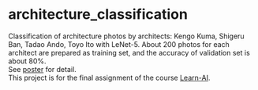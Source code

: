 # architecture_classification
Classification of architecture photos by architects: Kengo Kuma, Shigeru Ban, Tadao Ando, Toyo Ito with LeNet-5.
About 200 photos for each architect are prepared as training set, and the accuracy of validation set is about 80%.
<br>See [poster](/architecture_classification/Poster.pdf) for detail.
<br>This project is for the final assignment of the course [Learn-AI](http://learn-ai.org/).

